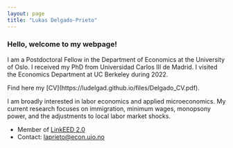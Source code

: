 ```yaml
---
layout: page
title: "Lukas Delgado-Prieto"
---
```

 
### Hello, welcome to my webpage! 
 
<p align="left" > 
I am a Postdoctoral Fellow in the Department of Economics at the University of Oslo. I received my PhD from Universidad Carlos III de Madrid. I visited the Economics Department at UC Berkeley during 2022.
</p> Find here my [CV](https://ludelgad.github.io/files/Delgado_CV.pdf).

<p align="left" >  
I am broadly interested in labor economics and applied microeconomics. My current research focuses on immigration, minimum wages, monopsony power, and the adjustments to local labor market shocks.
</p>

 - Member of [LinkEED 2.0](https://www.oecd.org/en/about/projects/linkeed-200.html)
 - Contact: [laprieto@econ.uio.no](mailto:laprieto@econ.uio.no)
